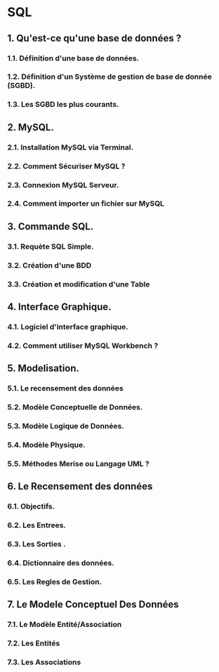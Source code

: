 # SQL

## 1. Qu'est-ce qu'une base de données ?

###     1.1. Définition d'une base de données.
###     1.2. Définition d'un Système de gestion de base de donnée (SGBD).
###     1.3. Les SGBD les plus courants.

## 2. MySQL.

###     2.1. Installation MySQL via Terminal.
###     2.2. Comment Sécuriser MySQL ?
###     2.3. Connexion MySQL Serveur.
###     2.4. Comment importer un fichier sur MySQL

## 3. Commande SQL.

###     3.1. Requète SQL Simple.
###     3.2. Création d'une BDD
###     3.3. Création et modification d'une Table

## 4. Interface Graphique.

###     4.1. Logiciel d'interface graphique.
###     4.2. Comment utiliser MySQL Workbench ?

## 5. Modelisation.

###     5.1. Le recensement des données
###     5.2. Modèle Conceptuelle de Données.
###     5.3. Modèle Logique de Données.
###     5.4. Modèle Physique.
###     5.5. Méthodes Merise ou Langage UML ? 

## 6. Le Recensement des données

###     6.1. Objectifs.
###     6.2. Les Entrees.
###     6.3. Les Sorties .  
###     6.4. Dictionnaire des données.
###     6.5. Les Regles de Gestion.

## 7. Le Modele Conceptuel Des Données

###     7.1. Le Modèle Entité/Association
###     7.2. Les Entités
###     7.3. Les Associations
